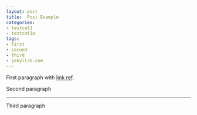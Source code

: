 ```yaml
---
layout: post
title:  Post Example
categories:
- testcat1
- testcat1a
tags:
- first
- second
- third
- jekyllrb.com
---
```

First paragraph with [link ref][link].

Second paragraph

---

Third paragraph

[link]: http://www.jekyllrb.com/
